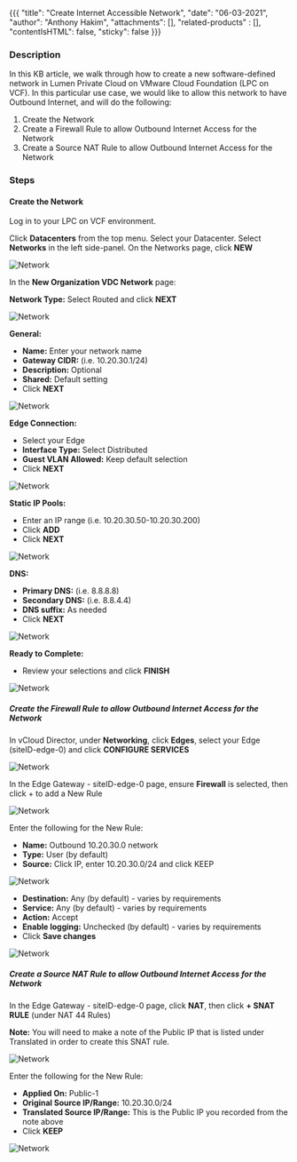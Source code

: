 {{{
  "title": "Create Internet Accessible Network",
  "date": "06-03-2021",
  "author": "Anthony Hakim",
  "attachments": [],
  "related-products" : [],
  "contentIsHTML": false,
  "sticky": false
}}}

### Description
In this KB article, we walk through how to create a new software-defined network in Lumen Private Cloud on VMware Cloud Foundation (LPC on VCF). In this particular use case, we would like to allow this network to have Outbound Internet, and will do the following:

1. Create the Network
2. Create a Firewall Rule to allow Outbound Internet Access for the Network
3. Create a Source NAT Rule to allow Outbound Internet Access for the Network

### Steps

#### Create the Network

Log in to your LPC on VCF environment.

Click __Datacenters__ from the top menu. Select your Datacenter. Select __Networks__ in the left side-panel. On the Networks page, click __NEW__

  ![Network](../../images/dccf/network1.png)

In the __New Organization VDC Network__ page:

__Network Type:__ Select Routed and click __NEXT__

  ![Network](../../images/dccf/network2.png)

__General:__
  * __Name:__ Enter your network name
  * __Gateway CIDR:__ (i.e. 10.20.30.1/24)
  * __Description:__ Optional
  * __Shared:__ Default setting
  * Click __NEXT__

  ![Network](../../images/dccf/network3.png)

__Edge Connection:__
  * Select your Edge
  * __Interface Type:__ Select Distributed
  * __Guest VLAN Allowed:__ Keep default selection
  * Click __NEXT__

  ![Network](../../images/dccf/network4.png)

__Static IP Pools:__
  * Enter an IP range (i.e. 10.20.30.50-10.20.30.200)
  * Click __ADD__
  * Click __NEXT__

  ![Network](../../images/dccf/network5.png)

__DNS:__
  * __Primary DNS:__ (i.e. 8.8.8.8)
  * __Secondary DNS:__ (i.e. 8.8.4.4)
  * __DNS suffix:__ As needed
  * Click __NEXT__

  ![Network](../../images/dccf/network6.png)

__Ready to Complete:__
  * Review your selections and click __FINISH__

  ![Network](../../images/dccf/network7.png)

##### Create the Firewall Rule to allow Outbound Internet Access for the Network

In vCloud Director, under __Networking__, click __Edges__, select your Edge (siteID-edge-0) and click __CONFIGURE SERVICES__

  ![Network](../../images/dccf/network8.png)

In the Edge Gateway - siteID-edge-0 page, ensure __Firewall__ is selected, then click + to add a New Rule

  ![Network](../../images/dccf/network9.png)

Enter the following for the New Rule:

  * __Name:__ Outbound 10.20.30.0 network
  * __Type:__ User (by default)
  * __Source:__ Click IP, enter 10.20.30.0/24 and click KEEP

  ![Network](../../images/dccf/network10.png)

  * __Destination:__ Any (by default) - varies by requirements
  * __Service:__ Any (by default) - varies by requirements
  * __Action:__ Accept
  * __Enable logging:__ Unchecked (by default) - varies by requirements
  * Click __Save changes__

  ![Network](../../images/dccf/network11.png)

##### Create a Source NAT Rule to allow Outbound Internet Access for the Network

In the Edge Gateway - siteID-edge-0 page, click __NAT__, then click __+ SNAT RULE__ (under NAT 44 Rules)

  __Note:__ You will need to make a note of the Public IP that is listed under Translated in order to create this SNAT rule.

  ![Network](../../images/dccf/network12.png)

Enter the following for the New Rule:

  * __Applied On:__ Public-1
  * __Original Source IP/Range:__ 10.20.30.0/24
  * __Translated Source IP/Range:__ This is the Public IP you recorded from the note above
  * Click __KEEP__

  ![Network](../../images/dccf/network13.png)
